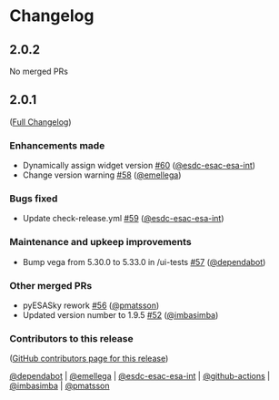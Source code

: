 # Changelog

<!-- <START NEW CHANGELOG ENTRY> -->

## 2.0.2

No merged PRs

<!-- <END NEW CHANGELOG ENTRY> -->

## 2.0.1

([Full Changelog](https://github.com/esdc-esac-esa-int/pyesasky/compare/1.9.5...5ef0c5a486dfd33eae7f0d30a51565bd08a571e7))

### Enhancements made

- Dynamically assign widget version [#60](https://github.com/esdc-esac-esa-int/pyesasky/pull/60) ([@esdc-esac-esa-int](https://github.com/esdc-esac-esa-int))
- Change version warning [#58](https://github.com/esdc-esac-esa-int/pyesasky/pull/58) ([@emellega](https://github.com/emellega))

### Bugs fixed

- Update check-release.yml [#59](https://github.com/esdc-esac-esa-int/pyesasky/pull/59) ([@esdc-esac-esa-int](https://github.com/esdc-esac-esa-int))

### Maintenance and upkeep improvements

- Bump vega from 5.30.0 to 5.33.0 in /ui-tests [#57](https://github.com/esdc-esac-esa-int/pyesasky/pull/57) ([@dependabot](https://github.com/dependabot))

### Other merged PRs

- pyESASky rework [#56](https://github.com/esdc-esac-esa-int/pyesasky/pull/56) ([@pmatsson](https://github.com/pmatsson))
- Updated version number to 1.9.5 [#52](https://github.com/esdc-esac-esa-int/pyesasky/pull/52) ([@imbasimba](https://github.com/imbasimba))

### Contributors to this release

([GitHub contributors page for this release](https://github.com/esdc-esac-esa-int/pyesasky/graphs/contributors?from=2023-03-31&to=2025-05-02&type=c))

[@dependabot](https://github.com/search?q=repo%3Aesdc-esac-esa-int%2Fpyesasky+involves%3Adependabot+updated%3A2023-03-31..2025-05-02&type=Issues) | [@emellega](https://github.com/search?q=repo%3Aesdc-esac-esa-int%2Fpyesasky+involves%3Aemellega+updated%3A2023-03-31..2025-05-02&type=Issues) | [@esdc-esac-esa-int](https://github.com/search?q=repo%3Aesdc-esac-esa-int%2Fpyesasky+involves%3Aesdc-esac-esa-int+updated%3A2023-03-31..2025-05-02&type=Issues) | [@github-actions](https://github.com/search?q=repo%3Aesdc-esac-esa-int%2Fpyesasky+involves%3Agithub-actions+updated%3A2023-03-31..2025-05-02&type=Issues) | [@imbasimba](https://github.com/search?q=repo%3Aesdc-esac-esa-int%2Fpyesasky+involves%3Aimbasimba+updated%3A2023-03-31..2025-05-02&type=Issues) | [@pmatsson](https://github.com/search?q=repo%3Aesdc-esac-esa-int%2Fpyesasky+involves%3Apmatsson+updated%3A2023-03-31..2025-05-02&type=Issues)
